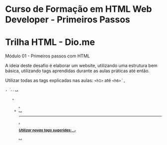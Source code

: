 # Curso de Formação em HTML Web Developer - Primeiros Passos

# Trilha HTML - Dio.me

Módulo 01 - Primeiros passos com HTML

A ideia deste desafio é elaborar um website, utilizando uma estrutura bem básica, utilizando tags aprendidas durante as aulas práticas até então.

Utilizar todas as tags explicadas nas aulas: `<h1>` até `<h6>´, `<p>`, `<small>`, <i>, <u>, <strong>, <ol>, <ul>, <li>, <a>, <hr>.

Utilizar novas tags sugeridas: <font>, <del>, <p>, <abbr>.

